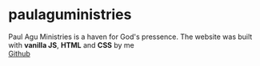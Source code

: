 # paulaguministries

Paul Agu Ministries is a haven for God's pressence.
The website was built with __vanilla JS__, __HTML__ and __CSS__ by me  
[Github](github.com/enyichiaagu)
